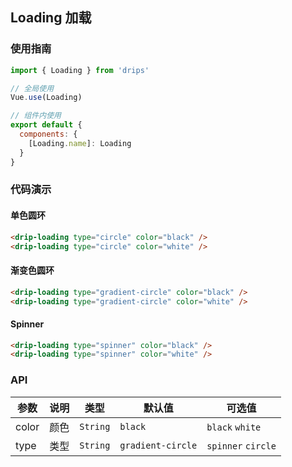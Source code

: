 ## Loading 加载

### 使用指南

```javascript
import { Loading } from 'drips'

// 全局使用
Vue.use(Loading)

// 组件内使用
export default {
  components: {
    [Loading.name]: Loading
  }
}
```

### 代码演示

#### 单色圆环

```html
<drip-loading type="circle" color="black" />
<drip-loading type="circle" color="white" />
```

#### 渐变色圆环

```html
<drip-loading type="gradient-circle" color="black" />
<drip-loading type="gradient-circle" color="white" />
```

#### Spinner

```html
<drip-loading type="spinner" color="black" />
<drip-loading type="spinner" color="white" />
```

### API

| 参数 | 说明 | 类型 | 默认值 | 可选值 |
|-----------|-----------|-----------|-------------|-------------|
| color | 颜色 | `String` | `black` | `black` `white` |
| type | 类型 | `String` | `gradient-circle` | `spinner` `circle` |
